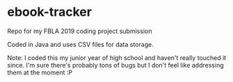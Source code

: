 # ebook-tracker
Repo for my FBLA 2019 coding project submission 

Coded in Java and uses CSV files for data storage.

Note: I coded this my junior year of high school and haven't really touched it since. I'm sure there's probably tons of bugs but I don't feel like addressing them at the moment :P 
